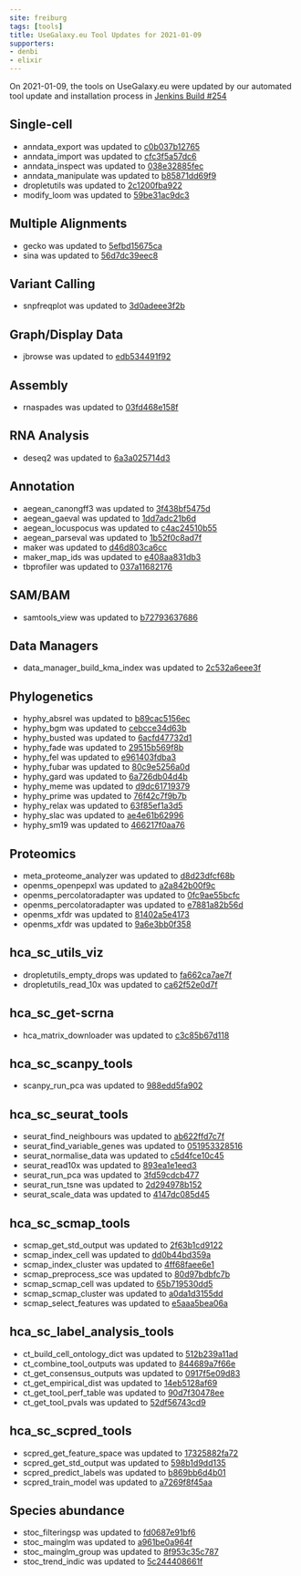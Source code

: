 ```yaml
---
site: freiburg
tags: [tools]
title: UseGalaxy.eu Tool Updates for 2021-01-09
supporters:
- denbi
- elixir
---
```


On 2021-01-09, the tools on UseGalaxy.eu were updated by our automated tool update and installation process in [Jenkins Build #254](https://build.galaxyproject.eu/job/usegalaxy-eu/job/install-tools/#254/)


## Single-cell

- anndata_export was updated to [c0b037b12765](https://toolshed.g2.bx.psu.edu/view/iuc/anndata_export/c0b037b12765)
- anndata_import was updated to [cfc3f5a57dc6](https://toolshed.g2.bx.psu.edu/view/iuc/anndata_import/cfc3f5a57dc6)
- anndata_inspect was updated to [038e32885fec](https://toolshed.g2.bx.psu.edu/view/iuc/anndata_inspect/038e32885fec)
- anndata_manipulate was updated to [b85871dd69f9](https://toolshed.g2.bx.psu.edu/view/iuc/anndata_manipulate/b85871dd69f9)
- dropletutils was updated to [2c1200fba922](https://toolshed.g2.bx.psu.edu/view/iuc/dropletutils/2c1200fba922)
- modify_loom was updated to [59be31ac9dc3](https://toolshed.g2.bx.psu.edu/view/iuc/modify_loom/59be31ac9dc3)

## Multiple Alignments

- gecko was updated to [5efbd15675ca](https://toolshed.g2.bx.psu.edu/view/iuc/gecko/5efbd15675ca)
- sina was updated to [56d7dc39eec8](https://toolshed.g2.bx.psu.edu/view/iuc/sina/56d7dc39eec8)

## Variant Calling

- snpfreqplot was updated to [3d0adeee3f2b](https://toolshed.g2.bx.psu.edu/view/iuc/snpfreqplot/3d0adeee3f2b)

## Graph/Display Data

- jbrowse was updated to [edb534491f92](https://toolshed.g2.bx.psu.edu/view/iuc/jbrowse/edb534491f92)

## Assembly

- rnaspades was updated to [03fd468e158f](https://toolshed.g2.bx.psu.edu/view/iuc/rnaspades/03fd468e158f)

## RNA Analysis

- deseq2 was updated to [6a3a025714d3](https://toolshed.g2.bx.psu.edu/view/iuc/deseq2/6a3a025714d3)

## Annotation

- aegean_canongff3 was updated to [3f438bf5475d](https://toolshed.g2.bx.psu.edu/view/iuc/aegean_canongff3/3f438bf5475d)
- aegean_gaeval was updated to [1dd7adc21b6d](https://toolshed.g2.bx.psu.edu/view/iuc/aegean_gaeval/1dd7adc21b6d)
- aegean_locuspocus was updated to [c4ac24510b55](https://toolshed.g2.bx.psu.edu/view/iuc/aegean_locuspocus/c4ac24510b55)
- aegean_parseval was updated to [1b52f0c8ad7f](https://toolshed.g2.bx.psu.edu/view/iuc/aegean_parseval/1b52f0c8ad7f)
- maker was updated to [d46d803ca6cc](https://toolshed.g2.bx.psu.edu/view/iuc/maker/d46d803ca6cc)
- maker_map_ids was updated to [e408aa831db3](https://toolshed.g2.bx.psu.edu/view/iuc/maker_map_ids/e408aa831db3)
- tbprofiler was updated to [037a11682176](https://toolshed.g2.bx.psu.edu/view/iuc/tbprofiler/037a11682176)

## SAM/BAM

- samtools_view was updated to [b72793637686](https://toolshed.g2.bx.psu.edu/view/iuc/samtools_view/b72793637686)

## Data Managers

- data_manager_build_kma_index was updated to [2c532a6eee3f](https://toolshed.g2.bx.psu.edu/view/iuc/data_manager_build_kma_index/2c532a6eee3f)

## Phylogenetics

- hyphy_absrel was updated to [b89cac5156ec](https://toolshed.g2.bx.psu.edu/view/iuc/hyphy_absrel/b89cac5156ec)
- hyphy_bgm was updated to [cebcce34d63b](https://toolshed.g2.bx.psu.edu/view/iuc/hyphy_bgm/cebcce34d63b)
- hyphy_busted was updated to [6acfd47732d1](https://toolshed.g2.bx.psu.edu/view/iuc/hyphy_busted/6acfd47732d1)
- hyphy_fade was updated to [29515b569f8b](https://toolshed.g2.bx.psu.edu/view/iuc/hyphy_fade/29515b569f8b)
- hyphy_fel was updated to [e961403fdba3](https://toolshed.g2.bx.psu.edu/view/iuc/hyphy_fel/e961403fdba3)
- hyphy_fubar was updated to [80c9e5256a0d](https://toolshed.g2.bx.psu.edu/view/iuc/hyphy_fubar/80c9e5256a0d)
- hyphy_gard was updated to [6a726db04d4b](https://toolshed.g2.bx.psu.edu/view/iuc/hyphy_gard/6a726db04d4b)
- hyphy_meme was updated to [d9dc61719379](https://toolshed.g2.bx.psu.edu/view/iuc/hyphy_meme/d9dc61719379)
- hyphy_prime was updated to [76f42c7f9b7b](https://toolshed.g2.bx.psu.edu/view/iuc/hyphy_prime/76f42c7f9b7b)
- hyphy_relax was updated to [63f85ef1a3d5](https://toolshed.g2.bx.psu.edu/view/iuc/hyphy_relax/63f85ef1a3d5)
- hyphy_slac was updated to [ae4e61b62996](https://toolshed.g2.bx.psu.edu/view/iuc/hyphy_slac/ae4e61b62996)
- hyphy_sm19 was updated to [466217f0aa76](https://toolshed.g2.bx.psu.edu/view/iuc/hyphy_sm19/466217f0aa76)

## Proteomics

- meta_proteome_analyzer was updated to [d8d23dfcf68b](https://toolshed.g2.bx.psu.edu/view/galaxyp/meta_proteome_analyzer/d8d23dfcf68b)
- openms_openpepxl was updated to [a2a842b00f9c](https://toolshed.g2.bx.psu.edu/view/galaxyp/openms_openpepxl/a2a842b00f9c)
- openms_percolatoradapter was updated to [0fc9ae55bcfc](https://toolshed.g2.bx.psu.edu/view/galaxyp/openms_percolatoradapter/0fc9ae55bcfc)
- openms_percolatoradapter was updated to [e7881a82b56d](https://toolshed.g2.bx.psu.edu/view/galaxyp/openms_percolatoradapter/e7881a82b56d)
- openms_xfdr was updated to [81402a5e4173](https://toolshed.g2.bx.psu.edu/view/galaxyp/openms_xfdr/81402a5e4173)
- openms_xfdr was updated to [9a6e3bb0f358](https://toolshed.g2.bx.psu.edu/view/galaxyp/openms_xfdr/9a6e3bb0f358)

## hca_sc_utils_viz

- dropletutils_empty_drops was updated to [fa662ca7ae7f](https://toolshed.g2.bx.psu.edu/view/ebi-gxa/dropletutils_empty_drops/fa662ca7ae7f)
- dropletutils_read_10x was updated to [ca62f52e0d7f](https://toolshed.g2.bx.psu.edu/view/ebi-gxa/dropletutils_read_10x/ca62f52e0d7f)

## hca_sc_get-scrna

- hca_matrix_downloader was updated to [c3c85b67d118](https://toolshed.g2.bx.psu.edu/view/ebi-gxa/hca_matrix_downloader/c3c85b67d118)

## hca_sc_scanpy_tools

- scanpy_run_pca was updated to [988edd5fa902](https://toolshed.g2.bx.psu.edu/view/ebi-gxa/scanpy_run_pca/988edd5fa902)

## hca_sc_seurat_tools

- seurat_find_neighbours was updated to [ab622ffd7c7f](https://toolshed.g2.bx.psu.edu/view/ebi-gxa/seurat_find_neighbours/ab622ffd7c7f)
- seurat_find_variable_genes was updated to [051953328516](https://toolshed.g2.bx.psu.edu/view/ebi-gxa/seurat_find_variable_genes/051953328516)
- seurat_normalise_data was updated to [c5d4fce10c45](https://toolshed.g2.bx.psu.edu/view/ebi-gxa/seurat_normalise_data/c5d4fce10c45)
- seurat_read10x was updated to [893ea1e1eed3](https://toolshed.g2.bx.psu.edu/view/ebi-gxa/seurat_read10x/893ea1e1eed3)
- seurat_run_pca was updated to [3fd59cdcb477](https://toolshed.g2.bx.psu.edu/view/ebi-gxa/seurat_run_pca/3fd59cdcb477)
- seurat_run_tsne was updated to [2d294978b152](https://toolshed.g2.bx.psu.edu/view/ebi-gxa/seurat_run_tsne/2d294978b152)
- seurat_scale_data was updated to [4147dc085d45](https://toolshed.g2.bx.psu.edu/view/ebi-gxa/seurat_scale_data/4147dc085d45)

## hca_sc_scmap_tools

- scmap_get_std_output was updated to [2f63b1cd9122](https://toolshed.g2.bx.psu.edu/view/ebi-gxa/scmap_get_std_output/2f63b1cd9122)
- scmap_index_cell was updated to [dd0b44bd359a](https://toolshed.g2.bx.psu.edu/view/ebi-gxa/scmap_index_cell/dd0b44bd359a)
- scmap_index_cluster was updated to [4ff68faee6e1](https://toolshed.g2.bx.psu.edu/view/ebi-gxa/scmap_index_cluster/4ff68faee6e1)
- scmap_preprocess_sce was updated to [80d97bdbfc7b](https://toolshed.g2.bx.psu.edu/view/ebi-gxa/scmap_preprocess_sce/80d97bdbfc7b)
- scmap_scmap_cell was updated to [65b719530dd5](https://toolshed.g2.bx.psu.edu/view/ebi-gxa/scmap_scmap_cell/65b719530dd5)
- scmap_scmap_cluster was updated to [a0da1d3155dd](https://toolshed.g2.bx.psu.edu/view/ebi-gxa/scmap_scmap_cluster/a0da1d3155dd)
- scmap_select_features was updated to [e5aaa5bea06a](https://toolshed.g2.bx.psu.edu/view/ebi-gxa/scmap_select_features/e5aaa5bea06a)

## hca_sc_label_analysis_tools

- ct_build_cell_ontology_dict was updated to [512b239a11ad](https://toolshed.g2.bx.psu.edu/view/ebi-gxa/ct_build_cell_ontology_dict/512b239a11ad)
- ct_combine_tool_outputs was updated to [844689a7f66e](https://toolshed.g2.bx.psu.edu/view/ebi-gxa/ct_combine_tool_outputs/844689a7f66e)
- ct_get_consensus_outputs was updated to [0917f5e09d83](https://toolshed.g2.bx.psu.edu/view/ebi-gxa/ct_get_consensus_outputs/0917f5e09d83)
- ct_get_empirical_dist was updated to [14eb5128af69](https://toolshed.g2.bx.psu.edu/view/ebi-gxa/ct_get_empirical_dist/14eb5128af69)
- ct_get_tool_perf_table was updated to [90d7f30478ee](https://toolshed.g2.bx.psu.edu/view/ebi-gxa/ct_get_tool_perf_table/90d7f30478ee)
- ct_get_tool_pvals was updated to [52df56743cd9](https://toolshed.g2.bx.psu.edu/view/ebi-gxa/ct_get_tool_pvals/52df56743cd9)

## hca_sc_scpred_tools

- scpred_get_feature_space was updated to [17325882fa72](https://toolshed.g2.bx.psu.edu/view/ebi-gxa/scpred_get_feature_space/17325882fa72)
- scpred_get_std_output was updated to [598b1d9dd135](https://toolshed.g2.bx.psu.edu/view/ebi-gxa/scpred_get_std_output/598b1d9dd135)
- scpred_predict_labels was updated to [b869bb6d4b01](https://toolshed.g2.bx.psu.edu/view/ebi-gxa/scpred_predict_labels/b869bb6d4b01)
- scpred_train_model was updated to [a7269f8f45aa](https://toolshed.g2.bx.psu.edu/view/ebi-gxa/scpred_train_model/a7269f8f45aa)

## Species abundance

- stoc_filteringsp was updated to [fd0687e91bf6](https://toolshed.g2.bx.psu.edu/view/ecology/stoc_filteringsp/fd0687e91bf6)
- stoc_mainglm was updated to [a961be0a964f](https://toolshed.g2.bx.psu.edu/view/ecology/stoc_mainglm/a961be0a964f)
- stoc_mainglm_group was updated to [8f953c35c787](https://toolshed.g2.bx.psu.edu/view/ecology/stoc_mainglm_group/8f953c35c787)
- stoc_trend_indic was updated to [5c244408661f](https://toolshed.g2.bx.psu.edu/view/ecology/stoc_trend_indic/5c244408661f)

